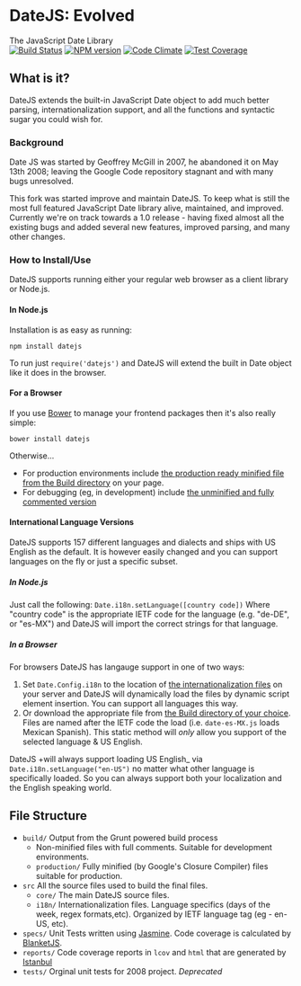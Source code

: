# DateJS: Evolved
The JavaScript Date Library  
[![Build Status](https://travis-ci.org/abritinthebay/datejs.svg?branch=master)](https://travis-ci.org/abritinthebay/datejs)
[![NPM version](https://badge.fury.io/js/datejs.svg)](http://badge.fury.io/js/datejs)
[![Code Climate](https://codeclimate.com/github/abritinthebay/datejs.svg)](https://codeclimate.com/github/abritinthebay/datejs)
[![Test Coverage](https://codeclimate.com/github/abritinthebay/datejs/badges/coverage.svg)](https://codeclimate.com/github/abritinthebay/datejs)

## What is it?
DateJS extends the built-in JavaScript Date object to add much better parsing, internationalization support, and all the functions and syntactic sugar you could wish for.
### Background 
Date JS was started by Geoffrey McGill in 2007, he abandoned it on May 13th 2008; leaving the Google Code repository stagnant and with many bugs unresolved. 

This fork was started improve and maintain DateJS. To keep what is still the most full featured JavaScript Date library alive, maintained, and improved. Currently we're on track towards a 1.0 release - having fixed almost all the existing bugs and added several new features, improved parsing, and many other changes.

### How to Install/Use
DateJS supports running either your regular web browser as a client library or Node.js.

#### In Node.js
Installation is as easy as running:

    npm install datejs
    
To run just `require('datejs')` and DateJS will extend the built in Date object like it does in the browser. 

#### For a Browser 
If you use [Bower](http://bower.io/) to manage your frontend packages then it's also really simple:

    bower install datejs

Otherwise...
 * For production environments include [the production ready minified file from the Build directory](https://github.com/abritinthebay/datejs/blob/master/build/production/date.min.js) on your page. 
 * For debugging (eg, in development) include [the unminified and fully commented version](https://github.com/abritinthebay/datejs/blob/master/build/date.js)

#### International Language Versions
DateJS supports 157 different languages and dialects and ships with US English as the default. It is however easily changed and you can support languages on the fly or just a specific subset.

##### In Node.js
Just call the following:
    `Date.i18n.setLanguage([country code])`
Where "country code" is the appropriate IETF code for the language (e.g. "de-DE", or "es-MX") and DateJS will import the correct strings for that language. 

##### In a Browser
For browsers DateJS has langauge support in one of two ways:
 1. Set `Date.Config.i18n` to the location of [the internationalization files](https://github.com/abritinthebay/datejs/blob/master/build/i18n/) on your server and DateJS will dynamically load the files by dynamic script element insertion. You can support all languages this way.
 2. Or download the appropriate file from [the Build directory of your choice](https://github.com/abritinthebay/datejs/blob/master/build/). Files are named after the IETF code the load (i.e. `date-es-MX.js` loads Mexican Spanish). This static method will _only_ allow you support of the selected language & US English.

DateJS +will always support loading US English_ via `Date.i18n.setLanguage("en-US")` no matter what other language is specifically loaded. So you can always support both your localization and the English speaking world.

## File Structure
* `build/` Output from the Grunt powered build process
    * Non-minified files with full comments. Suitable for development environments.
    * `production/` Fully minified (by Google's Closure Compiler) files suitable for production.  
*  `src` All the source files used to build the final files.
    * `core/` The main DateJS source files.
    * `i18n/` Internationalization files. Language specifics (days of the week, regex formats,etc). Organized by IETF language tag (eg - en-US, etc).
* `specs/` Unit Tests written using [Jasmine](https://jasmine.github.io/). Code coverage is calculated by [BlanketJS](http://blanketjs.org/). 
* `reports/` Code coverage reports in `lcov` and `html` that are generated by [Istanbul](http://gotwarlost.github.io/istanbul/)
* `tests/` Orginal unit tests for 2008 project. *Deprecated*
